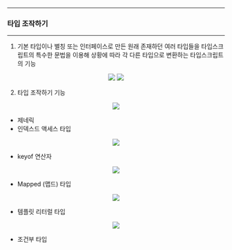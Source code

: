 -----
### 타입 조작하기
-----
1. 기본 타입이나 별칭 또는 인터페이스로 만든 원래 존재하던 여러 타입들을 타입스크립트의 특수한 문법을 이용해 상황에 따라 각 다른 타입으로 변환하는 타입스크립트의 기능
<div align="center">
<img src="https://github.com/user-attachments/assets/3d82b7ab-7290-4bfc-a449-559c0ae61c0d">
<img src="https://github.com/user-attachments/assets/1dfcb1fe-b16c-4fd2-8923-e2de821802e3">
</div>

2. 타입 조작하기 기능
<div align="center">
<img src="https://github.com/user-attachments/assets/808157c3-9614-4c18-a64b-97aa3ee2ad46">
</div>

  - 제네릭 
  - 인덱스드 액세스 타입
<div align="center">
<img src="https://github.com/user-attachments/assets/0692ce1f-ef7b-4aad-90ac-a1455a56bb3f">
</div>

  - keyof 연산자
<div align="center">
<img src="https://github.com/user-attachments/assets/2a66aeb9-e4ea-4ff7-9f8d-3a728dd0820e">
</div>

  - Mapped (맵드) 타입
<div align="center">
<img src="https://github.com/user-attachments/assets/9533dcd5-eccb-49ca-8990-6b1b918a3f4f">
</div>

  - 템플릿 리터럴 타입
<div align="center">
<img src="https://github.com/user-attachments/assets/78188949-05d3-4e36-9c6f-6c9f5ee20bfe">
</div>

  - 조건부 타입
